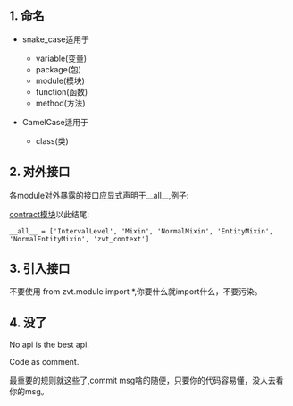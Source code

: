 ##  1. 命名
* snake_case适用于
  * variable(变量)
  * package(包)
  * module(模块)
  * function(函数)
  * method(方法)

* CamelCase适用于
  * class(类)

## 2. 对外接口
各module对外暴露的接口应显式声明于__all__,例子:

[contract模块](https://github.com/zvtvz/zvt/blob/master/zvt/contract/__init__.py)以此结尾:
```
__all__ = ['IntervalLevel', 'Mixin', 'NormalMixin', 'EntityMixin', 'NormalEntityMixin', 'zvt_context']
```

## 3. 引入接口
不要使用 from zvt.module import *,你要什么就import什么，不要污染。

## 4. 没了

No api is the best api.

Code as comment.

最重要的规则就这些了,commit msg啥的随便，只要你的代码容易懂，没人去看你的msg。